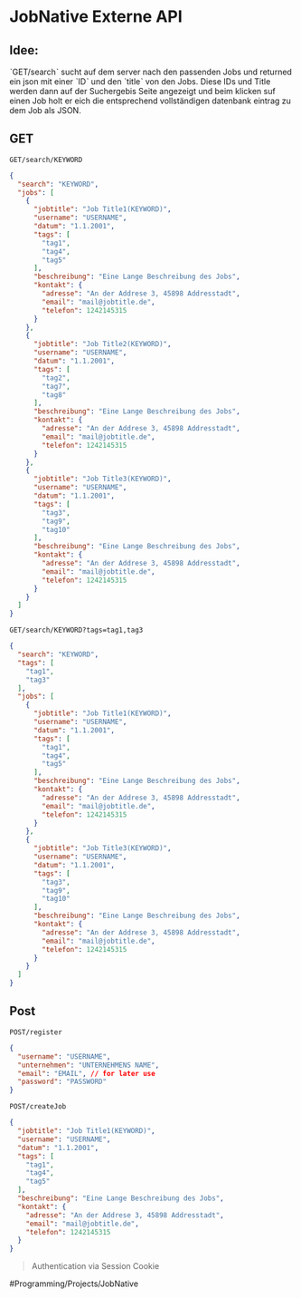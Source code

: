 # JobNative Externe API

## Idee:

ˋGET/searchˋ sucht auf dem server nach den passenden Jobs und returned ein json mit einer ˋIDˋ und den ˋtitleˋ von den Jobs.
Diese IDs und Title werden dann auf der Suchergebis Seite angezeigt und beim klicken suf einen Job holt er eich 
die entsprechend vollständigen datenbank eintrag zu dem Job als JSON.

## GET
`GET/search/KEYWORD`

```json
{
  "search": "KEYWORD",
  "jobs": [
    {
      "jobtitle": "Job Title1(KEYWORD)",
      "username": "USERNAME",
      "datum": "1.1.2001",
      "tags": [
        "tag1",
        "tag4",
        "tag5"
      ],
      "beschreibung": "Eine Lange Beschreibung des Jobs",
      "kontakt": {
        "adresse": "An der Addrese 3, 45898 Addresstadt",
        "email": "mail@jobtitle.de",
        "telefon": 1242145315
      }
    },
    {
      "jobtitle": "Job Title2(KEYWORD)",
      "username": "USERNAME",
      "datum": "1.1.2001",
      "tags": [
        "tag2",
        "tag7",
        "tag8"
      ],
      "beschreibung": "Eine Lange Beschreibung des Jobs",
      "kontakt": {
        "adresse": "An der Addrese 3, 45898 Addresstadt",
        "email": "mail@jobtitle.de",
        "telefon": 1242145315
      }
    },
    {
      "jobtitle": "Job Title3(KEYWORD)",
      "username": "USERNAME",
      "datum": "1.1.2001",
      "tags": [
        "tag3",
        "tag9",
        "tag10"
      ],
      "beschreibung": "Eine Lange Beschreibung des Jobs",
      "kontakt": {
        "adresse": "An der Addrese 3, 45898 Addresstadt",
        "email": "mail@jobtitle.de",
        "telefon": 1242145315
      }
    }
  ]
}
```

`GET/search/KEYWORD?tags=tag1,tag3`

```json
{
  "search": "KEYWORD",
  "tags": [
    "tag1",
    "tag3"
  ],
  "jobs": [
    {
      "jobtitle": "Job Title1(KEYWORD)",
      "username": "USERNAME",
      "datum": "1.1.2001",
      "tags": [
        "tag1",
        "tag4",
        "tag5"
      ],
      "beschreibung": "Eine Lange Beschreibung des Jobs",
      "kontakt": {
        "adresse": "An der Addrese 3, 45898 Addresstadt",
        "email": "mail@jobtitle.de",
        "telefon": 1242145315
      }
    },
    {
      "jobtitle": "Job Title3(KEYWORD)",
      "username": "USERNAME",
      "datum": "1.1.2001",
      "tags": [
        "tag3",
        "tag9",
        "tag10"
      ],
      "beschreibung": "Eine Lange Beschreibung des Jobs",
      "kontakt": {
        "adresse": "An der Addrese 3, 45898 Addresstadt",
        "email": "mail@jobtitle.de",
        "telefon": 1242145315
      }
    }
  ]
}
```

## Post

`POST/register`

```json
{
  "username": "USERNAME",
  "unternehmen": "UNTERNEHMENS NAME",
  "email": "EMAIL", // for later use
  "password": "PASSWORD"
}
```

`POST/createJob`

```json
{
  "jobtitle": "Job Title1(KEYWORD)",
  "username": "USERNAME",
  "datum": "1.1.2001",
  "tags": [
    "tag1",
    "tag4",
    "tag5"
  ],
  "beschreibung": "Eine Lange Beschreibung des Jobs",
  "kontakt": {
    "adresse": "An der Addrese 3, 45898 Addresstadt",
    "email": "mail@jobtitle.de",
    "telefon": 1242145315
  }
}
```

> Authentication via Session Cookie

#Programming/Projects/JobNative